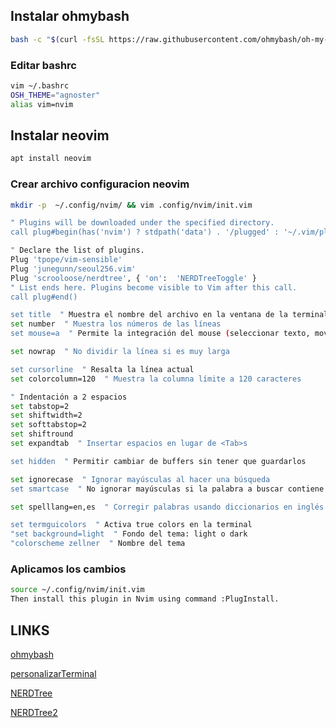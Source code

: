 ## Instalar ohmybash
```bash
bash -c "$(curl -fsSL https://raw.githubusercontent.com/ohmybash/oh-my-bash/master/tools/install.sh)"
```
### Editar bashrc
```bash
vim ~/.bashrc
OSH_THEME="agnoster"
alias vim=nvim
```
## Instalar neovim
```bash
apt install neovim
```
### Crear archivo configuracion neovim
```bash
mkdir -p  ~/.config/nvim/ && vim .config/nvim/init.vim 
```
```bash
" Plugins will be downloaded under the specified directory.
call plug#begin(has('nvim') ? stdpath('data') . '/plugged' : '~/.vim/plugged')

" Declare the list of plugins.
Plug 'tpope/vim-sensible'
Plug 'junegunn/seoul256.vim'
Plug 'scrooloose/nerdtree', { 'on':  'NERDTreeToggle' }
" List ends here. Plugins become visible to Vim after this call.
call plug#end()

set title  " Muestra el nombre del archivo en la ventana de la terminal
set number  " Muestra los números de las líneas
set mouse=a  " Permite la integración del mouse (seleccionar texto, mover el cursor)

set nowrap  " No dividir la línea si es muy larga

set cursorline  " Resalta la línea actual
set colorcolumn=120  " Muestra la columna límite a 120 caracteres

" Indentación a 2 espacios
set tabstop=2
set shiftwidth=2
set softtabstop=2
set shiftround
set expandtab  " Insertar espacios en lugar de <Tab>s

set hidden  " Permitir cambiar de buffers sin tener que guardarlos

set ignorecase  " Ignorar mayúsculas al hacer una búsqueda
set smartcase  " No ignorar mayúsculas si la palabra a buscar contiene mayúsculas

set spelllang=en,es  " Corregir palabras usando diccionarios en inglés y español

set termguicolors  " Activa true colors en la terminal
"set background=light  " Fondo del tema: light o dark
"colorscheme zellner  " Nombre del tema

```
### Aplicamos los cambios
```bash
source ~/.config/nvim/init.vim
Then install this plugin in Nvim using command :PlugInstall.
```

## LINKS
[ohmybash](https://ohmybash.nntoan.com/)

[personalizarTerminal](https://www.edevars.com/blog/personalizar-terminal)

[NERDTree](https://jdhao.github.io/2018/09/10/nerdtree_usage/)

[NERDTree2](https://github.com/preservim/nerdtree)


